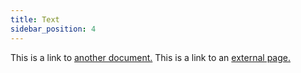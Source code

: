 ```yaml
---
title: Text
sidebar_position: 4
---
```


This is a link to [another document.](doc3.md) This is a link to an [external page.](http://www.example.com/)

